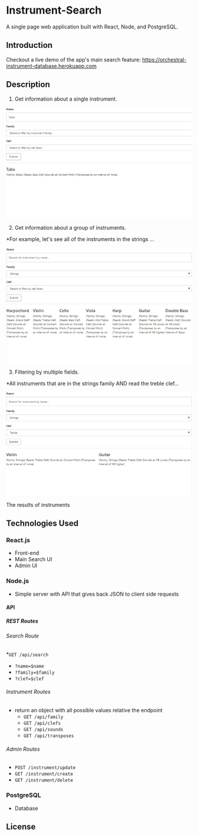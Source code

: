 # Instrument-Search

  A single page web application built with React, Node, and PostgreSQL. 

## Introduction

  Checkout a live demo of the app's main search feature:
  https://orchestral-instrument-database.herokuapp.com

## Description

1. Get information about a single instrument.  

![screenshot-name-results](images/Tuba.jpg)


  
2. Get information about a group of instruments.

  *For example, let's see all of the instruments in the strings ...
  
![screenshot-family-results](images/stings.jpg)  
  
 
  
3. Filtering by multiple fields.

  *All instruments that are in the strings family AND read the treble clef...

![screenshot-family-clef-results](images/strings-treble.jpg)


The results of instruments 

## Technologies Used
 
### React.js
* Front-end  
* Main Search UI    
* Admin UI  

### Node.js  
* Simple server with API that gives back JSON to client side requests

#### API

##### REST Routes

###### Search Route
*`GET /api/search`
  * `?name=$name`
  * `?family=$family`
  * `?clef=$clef`

###### Instrument Routes 
* return an object with all possible values relative the endpoint
  * `GET /api/family`
  * `GET /api/clefs`
  * `GET /api/sounds`
  * `GET /api/transposes`

###### Admin Routes
* `POST /instrument/update`
* `GET /instrument/create`
* `GET /instrument/delete`

### PostgreSQL  
* Database


## License
